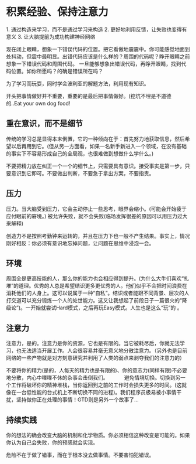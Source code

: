 # 积累经验、保持注意力

1. 通过构造来学习，而不是通过学习来构造
2. 更好地利用反馈，让失败也变得有意义
3. 让大脑提前为成功构建神经网络

现在闭上眼睛，想象一下错误代码的位置。把它看做地震震中。你可能感觉地面到处抖动，但震中最明显。出错代码应该是什么样的？周围的代码呢？睁开眼睛之前想象一下错误代码和周围代码。 一旦能够想象出错误代码，再睁开眼睛，找到代码位置。如你所愿吗？的确是错误所在吗？

为了学习而玩耍，同时学会波利亚的解题方法，利用现有知识。

开头把事情做好并不重要，重要的是最后把事情做好。(挖坑不埋是不道德的..Eat your own dog food!

## 重在意识，而不是细节

传统的学习总是显得本末倒置，它的一种倾向在于：首先努力地获取信息，然后希望以后再用到它。(但从另一方面看，如果一名新手新进入一个领域，在没有基础的事实下不容易形成自己的全局观，也很难做到想做什么学什么。)

不要把精力放在纠正一个一个的细节上，只需要具有意识。接受事实是第一步，只要意识到它即可。不要做出判断，不要急于拿出方案，不要指责。

## 压力

压力。当大脑受到压力，它会主动停止一些思考，眼界会缩小。(可能会开始疲于应付眼前的窘境。) 被允许失败，就不会失败(临场发挥很差的原因可以用压力过大来解释)

创造力不是按照考勤钟来运转的，并且在压力下也一般不产生结果。事实上，情况刚好相反：你必须有意识地忘掉问题，让问题在思维中浸泡一会。

## 环境

周围全是更高技能的人，那么你的能力也会相应得到提升。(为什么大牛们喜欢“扎堆”的道理。优秀的人总是希望结识更多更优秀的人。他们似乎不会把时间浪费在消耗他们的人身上。这可以说属于一种“自私”。结识或者能跟不同背景、层次的人打交道可以充分锻炼一个人的处世能力。这又让我想起了前段日子一篇很火的“降级论”)。一开始就尝试Hard模式，之后再玩Easy模式。人生也是这么“玩”的 。

## 注意力

注意力，是的。注意力是你的资源，它也是有限的。当它被耗尽后，你就无法学习，也无法适当开展工作。人会很容易并毫无意义地分散注意力。（另外也是目前网络的一些产物就是对方刻意研究并利用了人类的弱点来剥夺我们的注意力的）

不要将你的精力(是的，人每天的精力也是有限的)、你的意志力(同样有限)不必要地分散，内心中喋喋不休的杂事会击倒我们。 　
　 
避免情境切换。切换到另一个工作将破坏你的精神堆栈，当你返回到之前的工作时会损失更多的时间。(这就像在一台低性能的台式机上不断切换不同的进程)。我们程序员极易被小事情干扰，坚持做你正在处理的事情！GTD则是另外一个故事了…

## 持续实践

你的想法的确会改变大脑的机制和化学物质。你必须相信这种改变是可能的。如果你认为自己会失败，你的预感就会实现。

危险不在于做了错事，而在于根本没去做事情。不要害怕犯错误。
